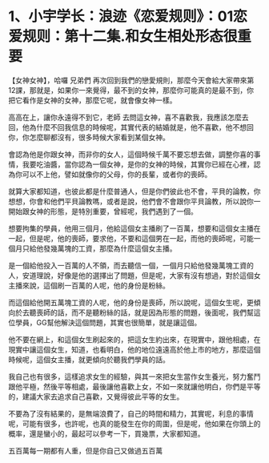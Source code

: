 # 1、小宇学长：浪迹《恋爱规则》：01恋爱规则：第十二集.和女生相处形态很重要

【女神女神】，哈囉 兄弟們 再次回到我們的戀愛規則，那麼今天會給大家帶來第12課，那就是，如果你一來覺得，最不到的女神，那麼你可能真的是最不到，你把它看作是女神的女神，那麼它呢，就會像女神一樣。

高高在上，讓你永遠得不到它，老師 去問這女神，喜不喜歡我，我應該怎麼去回，他為什麼不回我信息的時候呢，其實代表的結婚就是，他不喜歡，他不想回你，你怎麼聊都沒有，很多時候大家看到某個女神。

會認為他是你跟女神，而非你的女人，這個時候千萬不要忘想去做，調整你喜的事情，我要吃油醬，當你認為一個女神，是你的女神的時候，其實你已經在心裡，認為你可以不上他，譬如就像你的父母，你的長輩，或者你的喪師。

就算大家都知道，也彼此都是什麼普通人，但是你們彼此也不會，平貝的論教，你想想，你會和他們平貝論教嗎，或者是說，他們會不會跟你平貝論教，所以說你一開始跟女神的形態，是特別重要，曾經呢，我們遇到了一個。

想要拘集的學員，他用三個月，他給這個女主播刷了一百萬，想要和這個女主播在一起，但是呢，他的喪師，要求他，不要和這個男在一起，而他的喪師呢，可能一個月只給他發幾萬塊的工資，那麼為什麼這個女主播。

是一個給他投入一百萬的人不領，而去聽信一個，一個月只給他發幾萬塊工資的人，安道理說，好像是他的選擇出了問題，但是呢，大家有沒有想過，對於這個女主播來說，這個刷一百萬的人呢，他的身份是粉絲。

而這個給他開五萬塊工資的人呢，他的身份是喪師，所以說呢，這個女生呢，更傾向於去聽喪師的話，而不是聽粉絲的話，就是因為形態的問題，後面呢，我們幫這位學員，GG幫他解決這個問題，其實也很簡單，就是讓這個。

他不要在網上，和這個女生刷起來的，把這女生約出來，在現實中，跟他相處，在現實中讓這個女生，知道，也看明白，他的地位遠遠高於他上市的地方，那麼這個時候呢，這個女主播，就更傾向於聽我們學員的話。

我自己也有很多，這樣追求女生的經驗，與其一來把女生當作女生養光，努力奮鬥跟他平極，然後平等相處，最後讓他喜歡上女，不如一來就讓他明白，你們是平等的，建議大家去追求自己喜歡，又覺得彼此平等的女生。

不要為了沒有結果的，是無端浪費了，自己的時間和精力，其實呢，利息的事情呢，可能有很多，也許呢，也真的能發生在你的周圍，但是呢，他如果在你頭上的概率，還是蠻小的，最起可以參考一下，買幾票，大家都知道。

五百萬每一期都有人重，但是你自己又做過五百萬